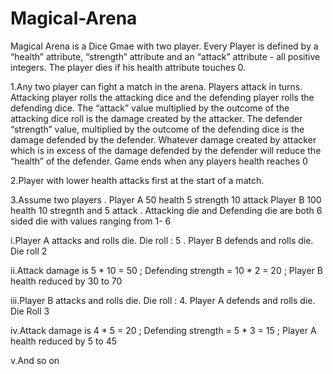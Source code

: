 # Magical-Arena

Magical Arena is a Dice Gmae with two player. Every Player is defined by a “health” attribute, “strength” attribute and an “attack” attribute - all positive integers. The player dies if his health attribute touches 0. 


1.Any two player can fight a match in the arena. Players attack in turns. Attacking player rolls the attacking dice and the defending player rolls the defending dice. The “attack”  value multiplied by the outcome of the  attacking dice roll is the damage created by the attacker. The defender “strength” value, multiplied by the outcome of the defending dice is the damage defended by the defender. Whatever damage created by attacker which is in excess of the damage defended by the defender will reduce the “health” of the defender. Game ends when any players health reaches 0

2.Player with lower health attacks first at the start of a match. 

3.Assume two players . Player A 50 health 5 strength 10 attack Player B 100 health 10 stregnth and 5 attack . Attacking die and Defending die are both 6 sided die with values ranging from 1- 6

  i.Player A attacks and rolls die. Die roll : 5 . Player B defends and rolls die. Die roll 2

  ii.Attack damage is 5 * 10 = 50 ; Defending strength = 10 * 2 = 20 ; Player B health reduced by 30 to 70

  iii.Player B attacks and rolls die. Die roll : 4. Player A defends and rolls die. Die Roll 3

  iv.Attack damage is 4 * 5 = 20 ; Defending strength = 5 * 3 = 15 ; Player A health reduced by 5 to 45

  v.And so on
